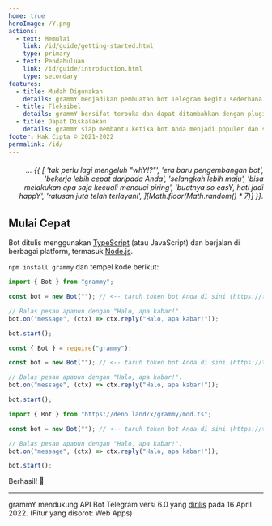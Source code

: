```yaml
---
home: true
heroImage: /Y.png
actions:
  - text: Memulai
    link: /id/guide/getting-started.html
    type: primary
  - text: Pendahuluan
    link: /id/guide/introduction.html
    type: secondary
features:
  - title: Mudah Digunakan
    details: grammY menjadikan pembuatan bot Telegram begitu sederhana sehingga Anda langsung tahu cara membuatnya.
  - title: Fleksibel
    details: grammY bersifat terbuka dan dapat ditambahkan dengan plugin untuk membuatnya sesuai dengan kebutuhan Anda.
  - title: Dapat Diskalakan
    details: grammY siap membantu ketika bot Anda menjadi populer dan semakin banyak trafiknya.
footer: Hak Cipta © 2021-2022
permalink: /id/
---
```


<h6 align="right">… {{ [
  'tak perlu lagi mengeluh "whY!?"',
  'era baru pengembangan bot',
  'bekerja lebih cepat daripada Anda',
  'selangkah lebih maju',
  'bisa melakukan apa saja kecuali mencuci piring',
  'buatnya so easY, hati jadi happY',
  'ratusan juta telah terlayani',
][Math.floor(Math.random() * 7)] }}.</h6>

## Mulai Cepat

Bot ditulis menggunakan [TypeScript](https://www.typescriptlang.org) (atau JavaScript) dan berjalan di berbagai platform, termasuk [Node.js](https://nodejs.org).

`npm install grammy` dan tempel kode berikut:

<CodeGroup>
  <CodeGroupItem title="TypeScript" active>

```ts
import { Bot } from "grammy";

const bot = new Bot(""); // <-- taruh token bot Anda di sini (https://t.me/BotFather)

// Balas pesan apapun dengan "Halo, apa kabar!".
bot.on("message", (ctx) => ctx.reply("Halo, apa kabar!"));

bot.start();
```

</CodeGroupItem>
 <CodeGroupItem title="JavaScript">

```js
const { Bot } = require("grammy");

const bot = new Bot(""); // <-- taruh token bot Anda di sini (https://t.me/BotFather)

// Balas pesan apapun dengan "Halo, apa kabar!".
bot.on("message", (ctx) => ctx.reply("Halo, apa kabar!"));

bot.start();
```

</CodeGroupItem>
 <CodeGroupItem title="Deno">

```ts
import { Bot } from "https://deno.land/x/grammy/mod.ts";

const bot = new Bot(""); // <-- taruh token bot Anda di sini (https://t.me/BotFather)

// Balas pesan apapun dengan "Halo, apa kabar!".
bot.on("message", (ctx) => ctx.reply("Halo, apa kabar!"));

bot.start();
```

</CodeGroupItem>
</CodeGroup>

Berhasil! :tada:

---

grammY mendukung API Bot Telegram versi 6.0 yang [dirilis](https://core.telegram.org/bots/api#april-16-2022) pada 16 April 2022.
(Fitur yang disorot: Web Apps)
